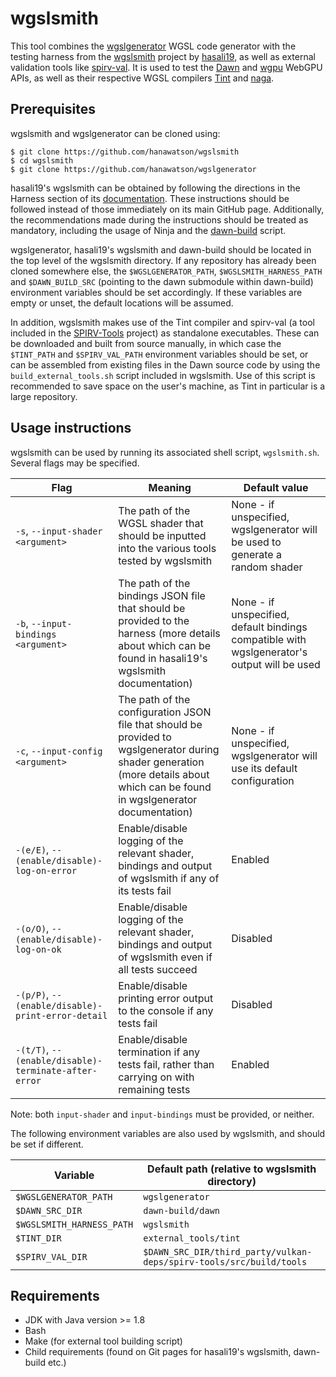 # wgslsmith

This tool combines the [wgslgenerator](https://github.com/hanawatson/wgslgenerator)
WGSL code generator with the testing harness from the
[wgslsmith](https://github.com/wgslsmith/wgslsmith) project by [hasali19](https://github.com/hasali19), as well as external validation tools like [spirv-val](https://github.com/KhronosGroup/SPIRV-Tools). It is used to test the [Dawn](https://dawn.googlesource.com/dawn/) and [wgpu](https://github.com/gfx-rs/wgpu) WebGPU APIs, as well as their respective WGSL compilers [Tint](https://dawn.googlesource.com/tint) and [naga](https://github.com/gfx-rs/naga).

## Prerequisites

wgslsmith and wgslgenerator can be cloned using:

```
$ git clone https://github.com/hanawatson/wgslsmith
$ cd wgslsmith
$ git clone https://github.com/hanawatson/wgslgenerator
```

hasali19's wgslsmith can be obtained by following the directions in the Harness section
of its [documentation](https://wgslsmith.github.io/harness/building.html). These instructions
should be followed instead of those immediately on its main GitHub page. Additionally, the
recommendations made during the instructions should be treated as mandatory, including the
usage of Ninja and the [dawn-build](https://github.com/wgslsmith/dawn-build) script.

wgslgenerator, hasali19's wgslsmith and dawn-build should be located in the top level of the wgslsmith directory.
If any repository has already been cloned somewhere else, the `$WGSLGENERATOR_PATH`,
`$WGSLSMITH_HARNESS_PATH` and `$DAWN_BUILD_SRC` (pointing to the dawn submodule within dawn-build) environment variables should be set accordingly. If these variables are empty or unset, the
default locations will be assumed.

In addition, wgslsmith makes use of the Tint compiler and spirv-val (a tool included in the [SPIRV-Tools](https://github.com/KhronosGroup/SPIRV-Tools) project) as standalone executables. These can be downloaded and built from source manually, in which case the `$TINT_PATH` and `$SPIRV_VAL_PATH` environment variables should be set, or can be assembled from existing files in the Dawn source code by using the `build_external_tools.sh` script included in wgslsmith. Use of this script is recommended to save space on the user's machine, as Tint in particular is a large repository.

## Usage instructions

wgslsmith can be used by running its associated shell script, `wgslsmith.sh`. Several flags may be specified.

| Flag | Meaning | Default value |
| ---- | ------- | ------------- |
| `-s`, `--input-shader <argument>` | The path of the WGSL shader that should be inputted into the various tools tested by wgslsmith | None - if unspecified, wgslgenerator will be used to generate a random shader |
| `-b`, `--input-bindings <argument>` | The path of the bindings JSON file that should be provided to the harness (more details about which can be found in hasali19's wgslsmith documentation) | None - if unspecified, default bindings compatible with wgslgenerator's output will be used |
| `-c`, `--input-config <argument>` | The path of the configuration JSON file that should be provided to wgslgenerator during shader generation (more details about which can be found in wgslgenerator documentation) | None - if unspecified, wgslgenerator will use its default configuration |
| `-(e/E)`, `--(enable/disable)-log-on-error` | Enable/disable logging of the relevant shader, bindings and output of wgslsmith if any of its tests fail | Enabled |
| `-(o/O)`, `--(enable/disable)-log-on-ok` | Enable/disable logging of the relevant shader, bindings and output of wgslsmith even if all tests succeed | Disabled |
| `-(p/P)`, `--(enable/disable)-print-error-detail` | Enable/disable printing error output to the console if any tests fail | Disabled |
| `-(t/T)`, `--(enable/disable)-terminate-after-error` | Enable/disable termination if any tests fail, rather than carrying on with remaining tests | Enabled |

Note: both `input-shader` and `input-bindings` must be provided, or neither.

The following environment variables are also used by wgslsmith, and should be set if different.

| Variable | Default path (relative to wgslsmith directory) |
| -------- | ------------- |
| `$WGSLGENERATOR_PATH` | `wgslgenerator` |
| `$DAWN_SRC_DIR` | `dawn-build/dawn` |
| `$WGSLSMITH_HARNESS_PATH` | `wgslsmith` |
| `$TINT_DIR` | `external_tools/tint` |
| `$SPIRV_VAL_DIR` | `$DAWN_SRC_DIR/third_party/vulkan-deps/spirv-tools/src/build/tools` |

## Requirements

- JDK with Java version >= 1.8
- Bash
- Make (for external tool building script)
- Child requirements (found on Git pages for hasali19's wgslsmith, dawn-build etc.)
